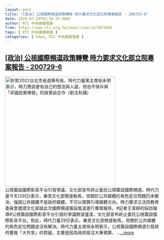 ```yaml
---
layout: post
title: "[政治] 公視國際頻道政策轉彎 時力要求文化部立院專案報告 - 200729-6"
date: 2020-07-29T03:34:35.000Z
author: RTI 中央廣播電臺
from: https://www.rti.org.tw/news/view/id/2073893
tags: [ RTI 中央廣播電臺 ]
categories: [ news, RTI 中央廣播電臺 ]
---
```

<!--1595993675000-->
[[政治] 公視國際頻道政策轉彎 時力要求文化部立院專案報告 - 200729-6](https://www.rti.org.tw/news/view/id/2073893)
------

<div>
<img src="https://static.rti.org.tw/assets/thumbnails/2020/06/20/0ccf7565fa0a37b48c329d813e27311c.jpg" width="360" alt="針對2022台北市長選舉布局，時代力量黨主席徐永明表示，時力應該會有自己的想法與人選，但也不排斥與「非國民黨陣營」的政黨談合作（劉玉秋攝）" title="針對2022台北市長選舉布局，時代力量黨主席徐永明表示，時力應該會有自己的想法與人選，但也不排斥與「非國民黨陣營」的政黨談合作（劉玉秋攝）"><br>公視籌設國際影音平台引發爭議，文化部宣布終止委託公視籌設國際頻道。時代力量今天(29日)表示，樂見文化部懸崖勒馬，但關於公共媒體的角色定位問題仍未解決，強調公共媒體不是政府媒體，不可以預算引導媒體方向。時力要求立法院教育委員會邀請文化部就此次國際頻道籌設風波進行專案報告。#記者王韋婷的採訪報導#公視籌設國際影音平台引發的爭議餘波盪漾，文化部宣布終止委託公視籌設國際影音平台。對此，時代力量29日表示，樂見文化部懸崖勒馬，但關於公共媒體的角色定位問題並沒有解決。時代力量主席徐永明表示，公視籌設國際頻道引發政府要做「大外宣」的質疑，主要是因為政府挹注大筆預算，...<a target="_blank" href="https://www.rti.org.tw/news/view/id/2073893">...more</a>
</div>
